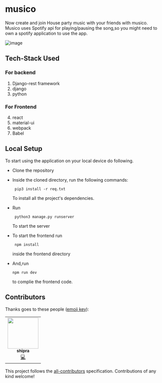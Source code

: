 # musico

Now create and join House party music with your friends with musico.
Musico uses Spotify api for playing/pausing the song,so you might need to own a spotify application to use the app.

![image](https://user-images.githubusercontent.com/66299533/104279743-cfbaf900-54d0-11eb-9e0b-c41e5590b645.png)

## Tech-Stack Used

### For backend
1. Django-rest framework
2. django
3. python

### For Frontend
4. react
5. material-ui
6. webpack
7. Babel

## Local Setup

To start using the application on your local device do following.

  - Clone the repository
   
  -  Inside the cloned directory, run the following commands:

        ```  pip3 install -r req.txt ```

     To install all the project's dependencies.

   - Run

        ```  python3 manage.py runserver ```
  
     To start the server
     
   - To start the frontend run
     
     ``` npm install``` 
     
     inside the frontend directory
     
 - And,run
 
   ```npm run dev```
   
   to complie the frontend code.

## Contributors

Thanks goes to these people ([emoji key](https://github.com/all-contributors/all-contributors#emoji-key)):

<!-- ALL-CONTRIBUTORS-LIST:START - Do not remove or modify this section -->
<!-- prettier-ignore-start -->
<!-- markdownlint-disable -->
<table>
  <tr>
    <td align="center"><a href="https://github.com/Aaishpra"><img src="https://avatars.githubusercontent.com/u/1128951?v=4?s=100" width="100px;" alt=""/><br /><sub><b>shipra</b></sub></a><br /><a href="https://github.com/Aaishpra/musico/commits?author=shipra" title="Code">💻</a></td>
  </tr>
</table>

<!-- markdownlint-restore -->
<!-- prettier-ignore-end -->

<!-- ALL-CONTRIBUTORS-LIST:END -->

This project follows the [all-contributors](https://github.com/all-contributors/all-contributors) specification.
Contributions of any kind welcome!
